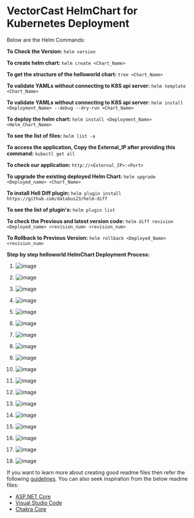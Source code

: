 # VectorCast HelmChart for Kubernetes Deployment

Below are the Helm Commands:

**To Check the Version:**
```helm version```

**To create helm chart:**
```helm create <Chart_Name>```

**To get the structure of the helloworld chart:**
```tree <Chart_Name>```

**To validate YAMLs without connecting to K8S api server:**
```helm template <Chart_Name>```


**To validate YAMLs without connecting to K8S api server:**
```helm install <Deployment_Name> --debug --dry-run <Chart_Name>```

**To deploy the helm chart:**
```helm install <Deployment_Name> <Helm_Chart_Name>```

**To see the list of files:**
```helm list -a```

**To access the application, Copy the External_IP after providing this command:**
```kubectl get all```

**To check our application:**
```http://<External_IP>:<Port>``` 

**To upgrade the existing deployed Helm Chart:**
```helm upgrade <Deployed_name> <Chart_Name>```

**To install Hell Diff plugin:**
```helm plugin install https://github.com/databus23/helm-diff```

**To see the list of plugin's:**
```helm plugin list```

**To check the Previous and latest version code:**
```helm diff revision <Deployed_name> <revision_num> <revision_num>```

**To Rollback to Previous Version:**
```helm rollback <Deployed_Name> <revision_num>```


**Step by step helloworld HelmChart Deployment Process:**
1. ![image](https://user-images.githubusercontent.com/83760515/168247169-c0dd805c-aa9d-4549-8c7a-c2607a371c65.png)

2. ![image](https://user-images.githubusercontent.com/83760515/168247186-5cab4388-c9ee-4fa4-93c1-1bdd21230739.png)

3. ![image](https://user-images.githubusercontent.com/83760515/168247201-10c8a9b0-1265-4012-ac18-a126ab58c57b.png)

4. ![image](https://user-images.githubusercontent.com/83760515/168247215-6d79cf20-4d59-419c-965d-000e184a132d.png)

5. ![image](https://user-images.githubusercontent.com/83760515/168247249-7df5bc8e-c0c3-4460-aaf6-df21231bc901.png)

6. ![image](https://user-images.githubusercontent.com/83760515/168247263-e278bddb-eeba-4984-a24c-3e891ac457c0.png)

7. ![image](https://user-images.githubusercontent.com/83760515/168247266-14a93e42-365b-4721-9921-9907c251d46e.png)

8. ![image](https://user-images.githubusercontent.com/83760515/168247296-68d15dd6-812d-4985-8e3b-ea4f51685356.png)

9. ![image](https://user-images.githubusercontent.com/83760515/168247323-e963d9da-5c74-4997-b8a6-39135fa91d25.png)

10. ![image](https://user-images.githubusercontent.com/83760515/168247342-9eaec8c1-56dc-45a8-9922-39d8fbb54443.png)

11. ![image](https://user-images.githubusercontent.com/83760515/168247382-aa83082e-8484-448e-9c9a-d5b9e57f33bd.png)

12. ![image](https://user-images.githubusercontent.com/83760515/168247398-88290112-b315-4f5a-966d-8fc42c3a9814.png)

13. ![image](https://user-images.githubusercontent.com/83760515/168247425-7d10ce8e-74e7-4e68-89c9-0ae401a83c6a.png)

14. ![image](https://user-images.githubusercontent.com/83760515/168247441-959c6958-0d33-4546-93a2-4ae2c5f8d8a3.png)

15. ![image](https://user-images.githubusercontent.com/83760515/168247456-b6505fde-7314-4578-84b9-04fa7cc87819.png)

16. ![image](https://user-images.githubusercontent.com/83760515/168247465-fd1f5cb4-326a-47c6-a8ed-49a54c839266.png)

17. ![image](https://user-images.githubusercontent.com/83760515/168247477-8dd5a4c8-ff10-459c-bd58-46e16fe031fd.png)

18. ![image](https://user-images.githubusercontent.com/83760515/168247500-caafa48c-3089-4e01-bc93-dd2830578368.png)


If you want to learn more about creating good readme files then refer the following [guidelines](https://docs.microsoft.com/en-us/azure/devops/repos/git/create-a-readme?view=azure-devops). You can also seek inspiration from the below readme files:
- [ASP.NET Core](https://github.com/aspnet/Home)
- [Visual Studio Code](https://github.com/Microsoft/vscode)
- [Chakra Core](https://github.com/Microsoft/ChakraCore)
